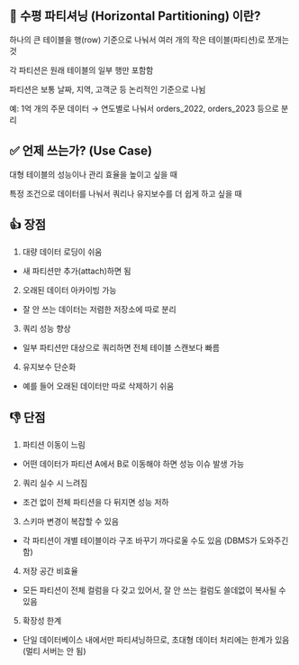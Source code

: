 ## 🧩 수평 파티셔닝 (Horizontal Partitioning) 이란?
하나의 큰 테이블을 행(row) 기준으로 나눠서 여러 개의 작은 테이블(파티션)로 쪼개는 것

각 파티션은 원래 테이블의 일부 행만 포함함

파티션은 보통 날짜, 지역, 고객군 등 논리적인 기준으로 나뉨

예: 1억 개의 주문 데이터 → 연도별로 나눠서 orders_2022, orders_2023 등으로 분리

## ✅ 언제 쓰는가? (Use Case)
대형 테이블의 성능이나 관리 효율을 높이고 싶을 때

특정 조건으로 데이터를 나눠서 쿼리나 유지보수를 더 쉽게 하고 싶을 때

## 👍 장점
1. 대량 데이터 로딩이 쉬움
- 새 파티션만 추가(attach)하면 됨

2. 오래된 데이터 아카이빙 가능
- 잘 안 쓰는 데이터는 저렴한 저장소에 따로 분리

3. 쿼리 성능 향상
- 일부 파티션만 대상으로 쿼리하면 전체 테이블 스캔보다 빠름

4. 유지보수 단순화
- 예를 들어 오래된 데이터만 따로 삭제하기 쉬움

## 👎  단점
1. 파티션 이동이 느림
- 어떤 데이터가 파티션 A에서 B로 이동해야 하면 성능 이슈 발생 가능

2. 쿼리 실수 시 느려짐
- 조건 없이 전체 파티션을 다 뒤지면 성능 저하

3. 스키마 변경이 복잡할 수 있음
- 각 파티션이 개별 테이블이라 구조 바꾸기 까다로울 수도 있음 (DBMS가 도와주긴 함)

4. 저장 공간 비효율
- 모든 파티션이 전체 컬럼을 다 갖고 있어서, 잘 안 쓰는 컬럼도 쓸데없이 복사될 수 있음

5. 확장성 한계
- 단일 데이터베이스 내에서만 파티셔닝하므로, 초대형 데이터 처리에는 한계가 있음 (멀티 서버는 안 됨)

